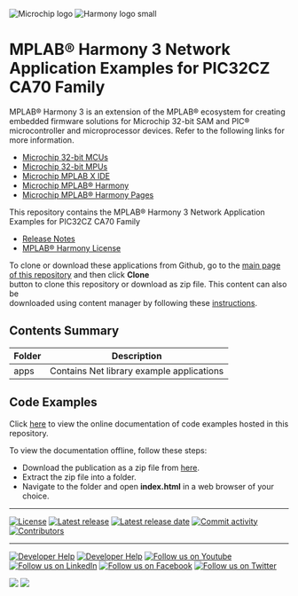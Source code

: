 ﻿![Microchip logo](https://raw.githubusercontent.com/wiki/Microchip-MPLAB-Harmony/Microchip-MPLAB-Harmony.github.io/images/microchip_logo.png)
![Harmony logo small](https://raw.githubusercontent.com/wiki/Microchip-MPLAB-Harmony/Microchip-MPLAB-Harmony.github.io/images/microchip_mplab_harmony_logo_small.png)

# MPLAB® Harmony 3 Network Application Examples for PIC32CZ CA70 Family

MPLAB® Harmony 3 is an extension of the MPLAB® ecosystem for creating embedded firmware solutions for Microchip 32-bit SAM and PIC® microcontroller and microprocessor devices.  Refer to the following links for more information.

- [Microchip 32-bit MCUs](https://www.microchip.com/design-centers/32-bit)
- [Microchip 32-bit MPUs](https://www.microchip.com/design-centers/32-bit-mpus)
- [Microchip MPLAB X IDE](https://www.microchip.com/mplab/mplab-x-ide)
- [Microchip MPLAB® Harmony](https://www.microchip.com/mplab/mplab-harmony)
- [Microchip MPLAB® Harmony Pages](https://microchip-mplab-harmony.github.io/)

This repository contains the MPLAB® Harmony 3 Network Application Examples for PIC32CZ CA70 Family

- [Release Notes](release_notes.md)
- [MPLAB® Harmony License](Microchip_SLA001.md)

To clone or download these applications from Github, go to the [main page of this repository](https://github.com/Microchip-MPLAB-Harmony/net_apps_pic32cz_ca70/) and then click **Clone**<br /> button to clone this repository or download as zip file. This content can also be<br /> downloaded using content manager by following these [instructions](https://github.com/Microchip-MPLAB-Harmony/contentmanager/wiki).

## Contents Summary

| Folder     | Description                                               |
| ---        | ---                                                       |
| apps       | Contains Net library example applications                 |

## Code Examples

Click [here](https://onlinedocs.microchip.com/v2/keyword-lookup?keyword=NET_APPS_PIC32CZ_CA70_H3_TCP_IP_APP_PIC32CZ_CA70_FAMILY&redirect=true) to view the online documentation of code examples hosted in this repository.

To view the documentation offline, follow these steps:
 - Download the publication as a zip file from [here](https://onlinedocs.microchip.com/download/GUID-489CF602-D85E-41F3-AC72-9C6FD65C6C43?type=webhelp).
 - Extract the zip file into a folder.
 - Navigate to the folder and open **index.html** in a web browser of your choice.

____

[![License](https://img.shields.io/badge/license-Harmony%20license-orange.svg)](https://github.com/Microchip-MPLAB-Harmony/net_apps_pic32cz_ca70/blob/master/Microchip_SLA001.md)
[![Latest release](https://img.shields.io/github/release/Microchip-MPLAB-Harmony/net_apps_pic32cz_ca70.svg)](https://github.com/Microchip-MPLAB-Harmony/net_apps_pic32cz_ca70/releases/latest)
[![Latest release date](https://img.shields.io/github/release-date/Microchip-MPLAB-Harmony/net_apps_pic32cz_ca70.svg)](https://github.com/Microchip-MPLAB-Harmony/net_apps_pic32cz_ca70/releases/latest)
[![Commit activity](https://img.shields.io/github/commit-activity/y/Microchip-MPLAB-Harmony/net_apps_pic32cz_ca70.svg)](https://github.com/Microchip-MPLAB-Harmony/net_apps_pic32cz_ca70/graphs/commit-activity)
[![Contributors](https://img.shields.io/github/contributors-anon/Microchip-MPLAB-Harmony/net_apps_pic32cz_ca70.svg)]()

____

[![Developer Help](https://img.shields.io/badge/Youtube-Developer%20Help-red.svg)](https://www.youtube.com/MicrochipDeveloperHelp)
[![Developer Help](https://img.shields.io/badge/XWiki-Developer%20Help-torquiose.svg)](https://developerhelp.microchip.com/xwiki/bin/view/software-tools/harmony/)
[![Follow us on Youtube](https://img.shields.io/badge/Youtube-Follow%20us%20on%20Youtube-red.svg)](https://www.youtube.com/user/MicrochipTechnology)
[![Follow us on LinkedIn](https://img.shields.io/badge/LinkedIn-Follow%20us%20on%20LinkedIn-blue.svg)](https://www.linkedin.com/company/microchip-technology)
[![Follow us on Facebook](https://img.shields.io/badge/Facebook-Follow%20us%20on%20Facebook-blue.svg)](https://www.facebook.com/microchiptechnology/)
[![Follow us on Twitter](https://img.shields.io/twitter/follow/MicrochipTech.svg?style=social)](https://twitter.com/MicrochipTech)

[![](https://img.shields.io/github/stars/Microchip-MPLAB-Harmony/net_apps_pic32cz_ca70.svg?style=social)]()
[![](https://img.shields.io/github/watchers/Microchip-MPLAB-Harmony/net_apps_pic32cz_ca70.svg?style=social)]()



